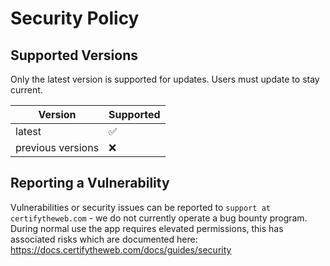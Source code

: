 # Security Policy

## Supported Versions
Only the latest version is supported for updates. Users must update to stay current.

| Version | Supported          |
| ------- | ------------------ |
| latest   | :white_check_mark: |
| previous versions   | :x:     |


## Reporting a Vulnerability

Vulnerabilities or security issues can be reported to `support at certifytheweb.com` - we do not currently operate a bug bounty program.
During normal use the app requires elevated permissions, this has associated risks which are documented here: https://docs.certifytheweb.com/docs/guides/security
